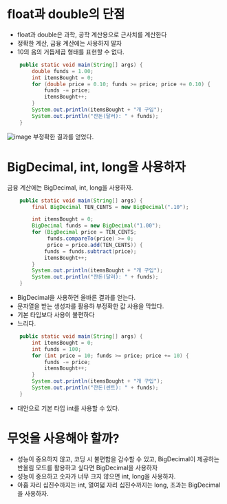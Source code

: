 # float과 double의 단점

- float과 double은 과학, 공학 계산용으로 근사치를 계산한다
- 정확한 계산, 금융 계산에는 사용하지 말자
- 10의 음의 거듭제곱 형태를 표현할 수 없다.

```java
    public static void main(String[] args) {
        double funds = 1.00;
        int itemsBought = 0;
        for (double price = 0.10; funds >= price; price += 0.10) {
            funds -= price;
            itemsBought++;
        }
        System.out.println(itemsBought + "개 구입");
        System.out.println("잔돈(달러): " + funds);
    }
```
![image](https://github.com/rlfrkdms1/effective-java-study/assets/96513365/08aea7a2-d606-40b9-891a-d52cd33ff5a1)
부정확한 결과를 얻었다. 

# BigDecimal, int, long을 사용하자
금융 계산에는 BigDecimal, int, long을 사용하자.

```java
    public static void main(String[] args) {
        final BigDecimal TEN_CENTS = new BigDecimal(".10");

        int itemsBought = 0;
        BigDecimal funds = new BigDecimal("1.00");
        for (BigDecimal price = TEN_CENTS;
             funds.compareTo(price) >= 0;
             price = price.add(TEN_CENTS)) {
            funds = funds.subtract(price);
            itemsBought++;
        }
        System.out.println(itemsBought + "개 구입");
        System.out.println("잔돈(달러): " + funds);
    }
```
- BigDecimal을 사용하면 올바른 결과를 얻는다.
- 문자열을 받는 생성자를 활용햐 부정확한 값 사용을 막았다. 
- 기본 타입보다 사용이 불편하다
- 느리다.

```java
    public static void main(String[] args) {
        int itemsBought = 0;
        int funds = 100;
        for (int price = 10; funds >= price; price += 10) {
            funds -= price;
            itemsBought++;
        }
        System.out.println(itemsBought + "개 구입");
        System.out.println("잔돈(센트): " + funds);
    }
```
- 대안으로 기본 타입 int를 사용할 수 있다.

# 무엇을 사용해야 할까?
- 성능이 중요하지 않고, 코딩 시 불편함을 감수할 수 있고, BigDecimal이 제공하는 반올림 모드를 활용하고 싶다면 BigDecimal을 사용하자
- 성능이 중요하고 숫자가 너무 크지 않으면 int, long을 사용하자. 
- 아홉 자리 십진수까지는 int, 열여덟 자리 십진수까지는 long, 초과는 BigDecimal을 사용하자. 
